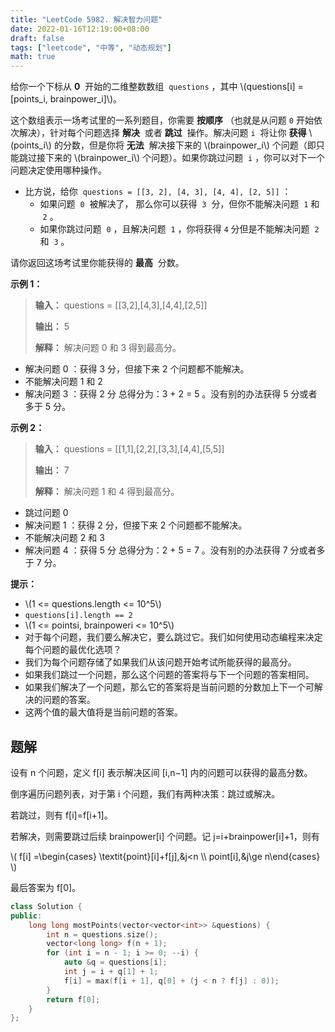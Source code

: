 ```yaml
---
title: "LeetCode 5982. 解决智力问题"
date: 2022-01-16T12:19:00+08:00
draft: false
tags: ["leetcode", "中等", "动态规划"]
math: true
---
```


给你一个下标从 **0**  开始的二维整数数组  `questions` ，其中 \\(questions[i] = [points_i, brainpower_i]\\)。

这个数组表示一场考试里的一系列题目，你需要 **按顺序** （也就是从问题 `0` 开始依次解决），针对每个问题选择 **解决**  或者 **跳过**  操作。解决问题 `i`  将让你 **获得** \\(points_i\\) 的分数，但是你将 **无法**  解决接下来的 \\(brainpower_i\\) 个问题（即只能跳过接下来的 \\(brainpower_i\\) 个问题）。如果你跳过问题  `i` ，你可以对下一个问题决定使用哪种操作。

- 比方说，给你  `questions = [[3, 2], [4, 3], [4, 4], [2, 5]]` ：
  - 如果问题  `0`  被解决了， 那么你可以获得  `3`  分，但你不能解决问题  `1` 和  `2` 。
  - 如果你跳过问题  `0` ，且解决问题  `1` ，你将获得 `4` 分但是不能解决问题  `2` 和  `3` 。

请你返回这场考试里你能获得的 **最高**  分数。

<!--more-->

**示例 1：**

> **输入：** questions = [[3,2],[4,3],[4,4],[2,5]]
>
> **输出：** 5
>
> **解释：** 解决问题 0 和 3 得到最高分。

- 解决问题 0 ：获得 3 分，但接下来 2 个问题都不能解决。
- 不能解决问题 1 和 2
- 解决问题 3 ：获得 2 分
  总得分为：3 + 2 = 5 。没有别的办法获得 5 分或者多于 5 分。

**示例 2：**

> **输入：** questions = [[1,1],[2,2],[3,3],[4,4],[5,5]]
>
> **输出：** 7
>
> **解释：** 解决问题 1 和 4 得到最高分。

- 跳过问题 0
- 解决问题 1 ：获得 2 分，但接下来 2 个问题都不能解决。
- 不能解决问题 2 和 3
- 解决问题 4 ：获得 5 分
  总得分为：2 + 5 = 7 。没有别的办法获得 7 分或者多于 7 分。

**提示：**

- \\(1 <= questions.length <= 10^5\\)
- `questions[i].length == 2`
- \\(1 <= pointsi, brainpoweri <= 10^5\\)
- 对于每个问题，我们要么解决它，要么跳过它。我们如何使用动态编程来决定每个问题的最优化选项？
- 我们为每个问题存储了如果我们从该问题开始考试所能获得的最高分。
- 如果我们跳过一个问题，那么这个问题的答案将与下一个问题的答案相同。
- 如果我们解决了一个问题，那么它的答案将是当前问题的分数加上下一个可解决的问题的答案。
- 这两个值的最大值将是当前问题的答案。

## 题解

设有 n 个问题，定义 f[i] 表示解决区间 [i,n−1] 内的问题可以获得的最高分数。

倒序遍历问题列表，对于第 i 个问题，我们有两种决策：跳过或解决。

若跳过，则有 f[i]=f[i+1]。

若解决，则需要跳过后续 brainpower[i] 个问题。记 j=i+brainpower[i]+1，则有

\\( f[i] =\begin{cases} \textit{point}[i]+f[j],&j<n \\\ point[i],&j\ge n\end{cases} \\)

最后答案为 f[0]。

```cpp
class Solution {
public:
    long long mostPoints(vector<vector<int>> &questions) {
        int n = questions.size();
        vector<long long> f(n + 1);
        for (int i = n - 1; i >= 0; --i) {
            auto &q = questions[i];
            int j = i + q[1] + 1;
            f[i] = max(f[i + 1], q[0] + (j < n ? f[j] : 0));
        }
        return f[0];
    }
};
```

